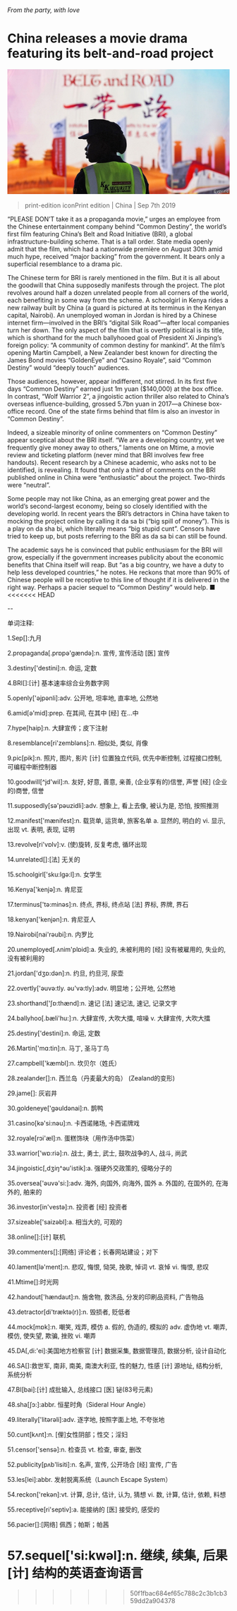 ###### From the party, with love

# China releases a movie drama featuring its belt-and-road project 

![image](images/20190907_CNP003_0.jpg) 

> print-edition iconPrint edition | China | Sep 7th 2019 

 “PLEASE DON’T take it as a propaganda movie,” urges an employee from the Chinese entertainment company behind “Common Destiny”, the world’s first film featuring China’s Belt and Road Initiative (BRI), a global infrastructure-building scheme. That is a tall order. State media openly admit that the film, which had a nationwide première on August 30th amid much hype, received “major backing” from the government. It bears only a superficial resemblance to a drama pic. 

The Chinese term for BRI is rarely mentioned in the film. But it is all about the goodwill that China supposedly manifests through the project. The plot revolves around half a dozen unrelated people from all corners of the world, each benefiting in some way from the scheme. A schoolgirl in Kenya rides a new railway built by China (a guard is pictured at its terminus in the Kenyan capital, Nairobi). An unemployed woman in Jordan is hired by a Chinese internet firm—involved in the BRI’s “digital Silk Road”—after local companies turn her down. The only aspect of the film that is overtly political is its title, which is shorthand for the much ballyhooed goal of President Xi Jinping’s foreign policy: “A community of common destiny for mankind”. At the film’s opening Martin Campbell, a New Zealander best known for directing the James Bond movies “GoldenEye” and “Casino Royale”, said “Common Destiny” would “deeply touch” audiences. 

Those audiences, however, appear indifferent, not stirred. In its first five days “Common Destiny” earned just 1m yuan ($140,000) at the box office. In contrast, “Wolf Warrior 2”, a jingoistic action thriller also related to China’s overseas influence-building, grossed 5.7bn yuan in 2017—a Chinese box-office record. One of the state firms behind that film is also an investor in “Common Destiny”. 

Indeed, a sizeable minority of online commenters on “Common Destiny” appear sceptical about the BRI itself. “We are a developing country, yet we frequently give money away to others,” laments one on Mtime, a movie review and ticketing platform (never mind that BRI involves few free handouts). Recent research by a Chinese academic, who asks not to be identified, is revealing. It found that only a third of comments on the BRI published online in China were “enthusiastic” about the project. Two-thirds were “neutral”. 

Some people may not like China, as an emerging great power and the world’s second-largest economy, being so closely identified with the developing world. In recent years the BRI’s detractors in China have taken to mocking the project online by calling it da sa bi (“big spill of money”). This is a play on da sha bi, which literally means “big stupid cunt”. Censors have tried to keep up, but posts referring to the BRI as da sa bi can still be found. 

The academic says he is convinced that public enthusiasm for the BRI will grow, especially if the government increases publicity about the economic benefits that China itself will reap. But “as a big country, we have a duty to help less developed countries,” he notes. He reckons that more than 90% of Chinese people will be receptive to this line of thought if it is delivered in the right way. Perhaps a pacier sequel to “Common Destiny” would help. ■ 
<<<<<<< HEAD

-- 

 单词注释:

1.Sep[]:九月 

2.propaganda[.prɒpә'gændә]:n. 宣传, 宣传活动 [医] 宣传 

3.destiny['destini]:n. 命运, 定数 

4.BRI[]:[计] 基本速率综合业务数字网 

5.openly['әjpәnli]:adv. 公开地, 坦率地, 直率地, 公然地 

6.amid[ә'mid]:prep. 在其间, 在其中 [经] 在...中 

7.hype[haip]:n. 大肆宣传；皮下注射 

8.resemblance[ri'zemblәns]:n. 相似处, 类似, 肖像 

9.pic[pik]:n. 照片, 图片, 影片 [计] 位置独立代码, 优先中断控制, 过程接口控制, 可编程中断控制器 

10.goodwill[^jd'wil]:n. 友好, 好意, 善意, 亲善, (企业享有的)信誉, 声誉 [经] (企业的)商誉, 信誉 

11.supposedly[sә'pәuzidli]:adv. 想象上, 看上去像, 被认为是, 恐怕, 按照推测 

12.manifest['mænifest]:n. 载货单, 运货单, 旅客名单 a. 显然的, 明白的 vi. 显示, 出现 vt. 表明, 表现, 证明 

13.revolve[ri'vɒlv]:v. (使)旋转, 反复考虑, 循环出现 

14.unrelated[]:[法] 无关的 

15.schoolgirl['sku:lgә:l]:n. 女学生 

16.Kenya['kenjә]:n. 肯尼亚 

17.terminus['tә:minәs]:n. 终点, 界标, 终点站 [法] 界标, 界牌, 界石 

18.kenyan['kenjәn]:n. 肯尼亚人 

19.Nairobi[nai'rәubi]:n. 内罗比 

20.unemployed[.ʌnim'plɒid]:a. 失业的, 未被利用的 [经] 没有被雇用的, 失业的, 没有被利用的 

21.jordan['dʒɒ:dәn]:n. 约旦, 约旦河, 尿壶 

22.overtly['әuvә:tly. әu'vә:tly]:adv. 明显地；公开地, 公然地 

23.shorthand['ʃɒ:thænd]:n. 速记 [法] 速记法, 速记, 记录文字 

24.ballyhoo[.bæli'hu:]:n. 大肆宣传, 大吹大擂, 喧噪 v. 大肆宣传, 大吹大擂 

25.destiny['destini]:n. 命运, 定数 

26.Martin['mɑ:tin]:n. 马丁, 圣马丁鸟 

27.campbell['kæmbl]:n. 坎贝尔（姓氏） 

28.zealander[]:n. 西兰岛（丹麦最大的岛） (Zealand的变形) 

29.jame[]: 灰岩井 

30.goldeneye['gәuldәnai]:n. 鹊鸭 

31.casino[kә'si:nәu]:n. 卡西诺赌场, 卡西诺牌戏 

32.royale[rɔi'æl]:n. 蛋糕饰块（用作汤中饰菜） 

33.warrior['wɒ:riә]:n. 战士, 勇士, 武士, 鼓吹战争的人, 战斗, 尚武 

34.jingoistic[,dʒiŋ^әu'istik]:a. 强硬外交政策的, 侵略分子的 

35.oversea['әuvә'si:]:adv. 海外, 向国外, 向海外, 国外 a. 外国的, 在国外的, 在海外的, 舶来的 

36.investor[in'vestә]:n. 投资者 [经] 投资者 

37.sizeable['saizәbl]:a. 相当大的, 可观的 

38.online[]:[计] 联机 

39.commenters[]:[网络] 评论者；长春网站建设；对下 

40.lament[lә'ment]:n. 悲叹, 悔恨, 恸哭, 挽歌, 悼词 vt. 哀悼 vi. 悔恨, 悲叹 

41.Mtime[]:时光网 

42.handout['hændaut]:n. 施舍物, 救济品, 分发的印刷品资料, 广告物品 

43.detractor[di'træktә(r)]:n. 毁损者, 贬低者 

44.mock[mɒk]:n. 嘲笑, 戏弄, 模仿 a. 假的, 伪造的, 模拟的 adv. 虚伪地 vt. 嘲弄, 模仿, 使失望, 欺骗, 挫败 vi. 嘲弄 

45.DA[,di:'ei]:美国地方检察官 [计] 数据采集, 数据管理员, 数据分析, 设计自动化 

46.SA[]:救世军, 南非, 南美, 南澳大利亚, 性的魅力, 性感 [计] 源地址, 结构分析, 系统分析 

47.BI[bai]:[计] 成批输入, 总线接口 [医] 铋(83号元素) 

48.sha[ʃɔ:]:abbr. 恒星时角（Sideral Hour Angle） 

49.literally['litәrәli]:adv. 逐字地, 按照字面上地, 不夸张地 

50.cunt[kʌnt]:n. [俚]女性阴部；性交；淫妇 

51.censor['sensә]:n. 检查员 vt. 检查, 审查, 删改 

52.publicity[pʌb'lisiti]:n. 名声, 宣传, 公开场合 [经] 宣传, 广告 

53.les[lei]:abbr. 发射脱离系统（Launch Escape System） 

54.reckon['rekәn]:vt. 计算, 总计, 估计, 认为, 猜想 vi. 数, 计算, 估计, 依赖, 料想 

55.receptive[ri'septiv]:a. 能接纳的 [医] 接受的, 感受的 

56.pacier[]:[网络] 佩西；帕斯；帕茜 

57.sequel['si:kwәl]:n. 继续, 续集, 后果 [计] 结构的英语查询语言 
=======
>>>>>>> 50f1fbac684ef65c788c2c3b1cb359dd2a904378

